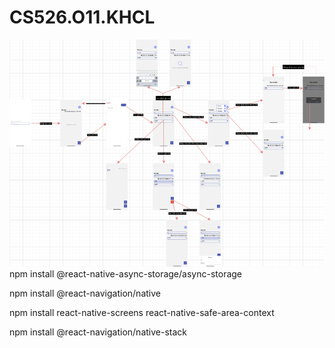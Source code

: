 # CS526.O11.KHCL
<img src='User Flow UX.png'>  
npm install @react-native-async-storage/async-storage  

npm install @react-navigation/native    

npm install react-native-screens react-native-safe-area-context    

npm install @react-navigation/native-stack    

